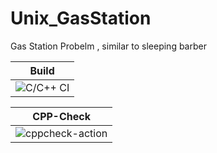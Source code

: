 # Unix_GasStation
Gas Station Probelm , similar to sleeping barber 


|Build|
|-----|
|![C/C++ CI](https://github.com/99002442/Unix_GasStation/workflows/C/C++%20CI/badge.svg)|



|CPP-Check|
|-----|
|![cppcheck-action](https://github.com/99002442/Unix_GasStation/workflows/cppcheck-action/badge.svg)|
